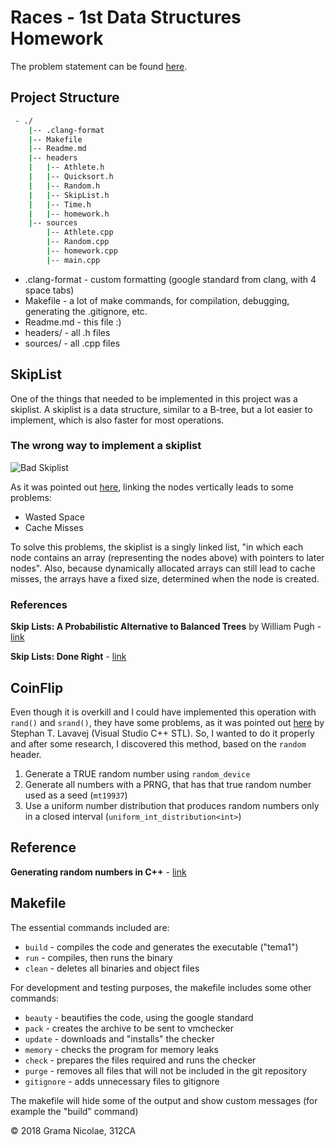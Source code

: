 # Races - 1st Data Structures Homework

<!-- NOTES 
- this is written in markdown, so it isn't readable as plain text.
- because I tend to use english variable and function names, I decided to write everything in english, to keep it cohesive (also, I had points taken at a computer programming homework because I had english names for function and romanian comments and readme )
-->

The problem statement can be found [here](https://ocw.cs.pub.ro/courses/sd-ca/teme/tema1).

## Project Structure

``` bash
 - ./
    |-- .clang-format
    |-- Makefile
    |-- Readme.md
    |-- headers
    |   |-- Athlete.h
    |   |-- Quicksort.h
    |   |-- Random.h
    |   |-- SkipList.h
    |   |-- Time.h
    |   |-- homework.h
    |-- sources
        |-- Athlete.cpp
        |-- Random.cpp
        |-- homework.cpp
        |-- main.cpp
```

- .clang-format - custom formatting (google standard from clang, with 4 space tabs)
- Makefile - a lot of make commands, for compilation, debugging, generating the .gitignore, etc.
- Readme<span></span>.md - this file :)
- headers/ - all .h files
- sources/ - all .cpp files

## SkipList

One of the things that needed to be implemented in this project was a skiplist.
A skiplist is a data structure, similar to a B-tree, but a lot easier to implement, which is also faster for most operations. 

### The wrong way to implement a skiplist

![Bad Skiplist](https://i.imgur.com/nNjOtfa.png "Bad Skiplist")

As it was pointed out [here](http://ticki.github.io/blog/skip-lists-done-right/), linking the nodes vertically leads to some problems:

- Wasted Space
- Cache Misses

To solve this problems, the skiplist is a singly linked list, "in which each node contains an array (representing the nodes above) with pointers to later nodes". Also, because dynamically allocated arrays can still lead to cache misses, the arrays have a fixed size, determined when the node is created.

### References

**Skip Lists: A Probabilistic Alternative to Balanced Trees** by William Pugh - [link]( https://www.epaperpress.com/sortsearch/download/skiplist.pdf)

**Skip Lists: Done Right** - [link](http://ticki.github.io/blog/skip-lists-done-right/)

## CoinFlip

Even though it is overkill and I could have implemented this operation with `rand()` and `srand()`, they have some problems, as it was pointed out [here](https://channel9.msdn.com/Events/GoingNative/2013/rand-Considered-Harmful) by Stephan T. Lavavej (Visual Studio C++ STL). So, I wanted to do it properly and after some research, I discovered this method, based on the `random` header.

1. Generate a TRUE random number using `random_device`
2. Generate all numbers with a PRNG, that has that true random number used as a seed (`mt19937`)
3. Use a uniform number distribution that produces random numbers only in a closed interval (`uniform_int_distribution<int>`)

## Reference

**Generating random numbers in C++** - [link](https://diego.assencio.com/?index=6890b8c50169ef45b74db135063c227c)

## Makefile

The essential commands included are:

- `build` - compiles the code and generates the executable ("tema1")
- `run` - compiles, then runs the binary
- `clean` - deletes all binaries and object files

For development and testing purposes, the makefile includes some other commands:

- `beauty` - beautifies the code, using the google standard
- `pack` - creates the archive to be sent to vmchecker
- `update` - downloads and "installs" the checker
- `memory` - checks the program for memory leaks
- `check` - prepares the files required and runs the checker
- `purge` - removes all files that will not be included in the git repository
- `gitignore` - adds unnecessary files to gitignore

The makefile will hide some of the output and show custom messages (for example the "build" command)

© 2018 Grama Nicolae, 312CA
